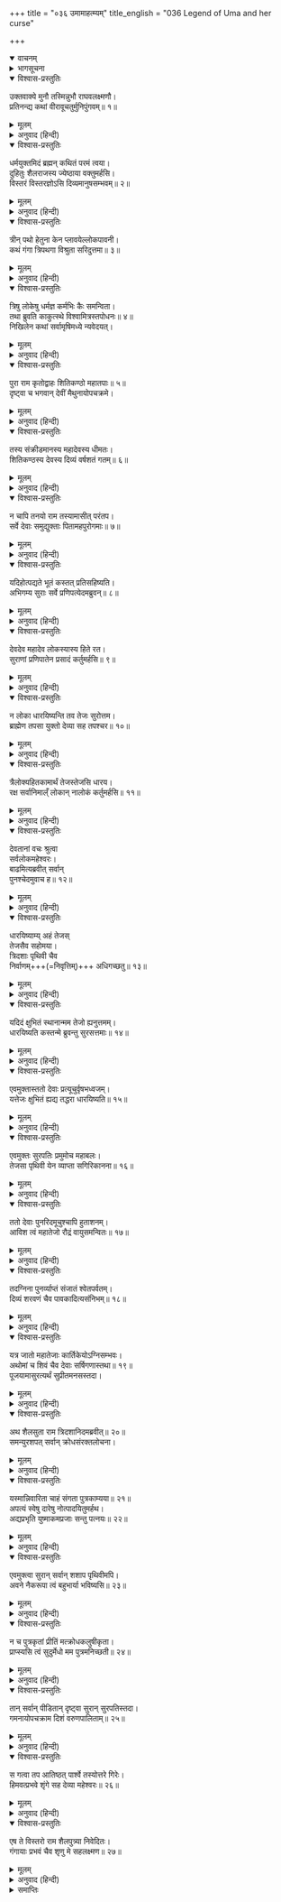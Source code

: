 +++
title = "०३६ उमामाहत्म्यम्"
title_english = "036 Legend of Uma and her curse"

+++
<details open><summary>वाचनम्</summary>

<div class="audioEmbed"  caption="श्रीराम-हरिसीताराममूर्ति-घनपाठिभ्यां वचनम्" src="https://archive.org/download/Ramayana-recitation-Sriram-harisItArAmamUrti-Ghanapaati-v2/Kanda_1/Kanda_1_BK-036-Uma_Mahathyam.mp3"></div>
</details>



<details><summary>भागसूचना</summary>

36. देवताओंका शिव-पार्वतीको सुरतक्रीडासे निवृत्त करना तथा उमादेवीका देवताओं और पृथ्वीको शाप देना
</details>

<details open><summary>विश्वास-प्रस्तुतिः</summary>

उक्तवाक्ये मुनौ तस्मिन्नुभौ राघवलक्ष्मणौ।  
प्रतिनन्द्य कथां वीरावूचतुर्मुनिपुंगवम्॥ १॥
</details>

<details><summary>मूलम्</summary>

उक्तवाक्ये मुनौ तस्मिन्नुभौ राघवलक्ष्मणौ।  
प्रतिनन्द्य कथां वीरावूचतुर्मुनिपुंगवम्॥ १॥
</details>

<details><summary>अनुवाद (हिन्दी)</summary>

विश्वामित्रजीकी बात समाप्त होनेपर श्रीराम और लक्ष्मण दोनों वीरोंने उनकी कही हुई कथाका अभिनन्दन करके मुनिवर विश्वामित्रसे इस प्रकार कहा—॥ १॥
</details>

<details open><summary>विश्वास-प्रस्तुतिः</summary>

धर्मयुक्तमिदं ब्रह्मन् कथितं परमं त्वया।  
दुहितुः शैलराजस्य ज्येष्ठाया वक्तुमर्हसि।  
विस्तरं विस्तरज्ञोऽसि दिव्यमानुषसम्भवम्॥ २॥
</details>

<details><summary>मूलम्</summary>

धर्मयुक्तमिदं ब्रह्मन् कथितं परमं त्वया।  
दुहितुः शैलराजस्य ज्येष्ठाया वक्तुमर्हसि।  
विस्तरं विस्तरज्ञोऽसि दिव्यमानुषसम्भवम्॥ २॥
</details>

<details><summary>अनुवाद (हिन्दी)</summary>

‘ब्रह्मन्! आपने यह बड़ी उत्तम धर्मयुक्त कथा सुनायी। अब आप गिरिराज हिमवान् की ज्येष्ठ पुत्री गंगाके दिव्यलोक तथा मनुष्यलोकसे सम्बन्ध होनेका वृत्तान्त विस्तारके साथ सुनाइये; क्योंकि आप विस्तृत वृत्तान्तके ज्ञाता हैं॥ २॥
</details>

<details open><summary>विश्वास-प्रस्तुतिः</summary>

त्रीन् पथो हेतुना केन प्लावयेल्लोकपावनी।  
कथं गंगा त्रिपथगा विश्रुता सरिदुत्तमा॥ ३॥
</details>

<details><summary>मूलम्</summary>

त्रीन् पथो हेतुना केन प्लावयेल्लोकपावनी।  
कथं गंगा त्रिपथगा विश्रुता सरिदुत्तमा॥ ३॥
</details>

<details><summary>अनुवाद (हिन्दी)</summary>

‘लोकको पवित्र करनेवाली गंगा किस कारणसे तीन मार्गोंमें प्रवाहित होती हैं? सरिताओंमें श्रेष्ठ गंगाकी ‘त्रिपथगा’ नामसे प्रसिद्धि क्यों हुई?॥ ३॥
</details>

<details open><summary>विश्वास-प्रस्तुतिः</summary>

त्रिषु लोकेषु धर्मज्ञ कर्मभिः कैः समन्विता।  
तथा ब्रुवति काकुत्स्थे विश्वामित्रस्तपोधनः॥ ४॥  
निखिलेन कथां सर्वामृषिमध्ये न्यवेदयत्।
</details>

<details><summary>मूलम्</summary>

त्रिषु लोकेषु धर्मज्ञ कर्मभिः कैः समन्विता।  
तथा ब्रुवति काकुत्स्थे विश्वामित्रस्तपोधनः॥ ४॥  
निखिलेन कथां सर्वामृषिमध्ये न्यवेदयत्।
</details>

<details><summary>अनुवाद (हिन्दी)</summary>

‘धर्मज्ञ महर्षे! तीनों लोकोंमें वे अपनी तीन धाराओंके द्वारा कौन-कौन-से कार्य करती हैं?’ श्रीरामचन्द्रजीके इस प्रकार पूछनेपर तपोधन विश्वामित्रने मुनिमण्डलीके बीच गंगाजीसे सम्बन्ध रखनेवाली सारी बातें पूर्णरूपसे कह सुनायीं—॥ ४ १/२॥
</details>

<details open><summary>विश्वास-प्रस्तुतिः</summary>

पुरा राम कृतोद्वाहः शितिकण्ठो महातपाः॥ ५॥  
दृष्ट्वा च भगवान् देवीं मैथुनायोपचक्रमे।
</details>

<details><summary>मूलम्</summary>

पुरा राम कृतोद्वाहः शितिकण्ठो महातपाः॥ ५॥  
दृष्ट्वा च भगवान् देवीं मैथुनायोपचक्रमे।
</details>

<details><summary>अनुवाद (हिन्दी)</summary>

‘श्रीराम! पूर्वकालमें महातपस्वी भगवान् नीलकण्ठने उमादेवीके साथ विवाह करके उनको नववधूके रूपमें अपने निकट आयी देख उनके साथ रति-क्रीडा आरम्भ की॥ ५ १/२॥
</details>

<details open><summary>विश्वास-प्रस्तुतिः</summary>

तस्य संक्रीडमानस्य महादेवस्य धीमतः।  
शितिकण्ठस्य देवस्य दिव्यं वर्षशतं गतम्॥ ६॥
</details>

<details><summary>मूलम्</summary>

तस्य संक्रीडमानस्य महादेवस्य धीमतः।  
शितिकण्ठस्य देवस्य दिव्यं वर्षशतं गतम्॥ ६॥
</details>

<details><summary>अनुवाद (हिन्दी)</summary>

‘परम बुद्धिमान् महान् देवता भगवान् नीलकण्ठके उमादेवीके साथ क्रीडा-विहार करते सौ दिव्य वर्ष बीत गये॥ ६॥
</details>

<details open><summary>विश्वास-प्रस्तुतिः</summary>

न चापि तनयो राम तस्यामासीत् परंतप।  
सर्वे देवाः समुद्युक्ताः पितामहपुरोगमाः॥ ७॥
</details>

<details><summary>मूलम्</summary>

न चापि तनयो राम तस्यामासीत् परंतप।  
सर्वे देवाः समुद्युक्ताः पितामहपुरोगमाः॥ ७॥
</details>

<details><summary>अनुवाद (हिन्दी)</summary>

‘शत्रुओंको संताप देनेवाले श्रीराम! इतने वर्षोंतक विहारके बाद भी महादेवजीके उमादेवीके गर्भसे कोई पुत्र नहीं हुआ। यह देख ब्रह्मा आदि सभी देवता उन्हें रोकनेका उद्योग करने लगे॥ ७॥
</details>

<details open><summary>विश्वास-प्रस्तुतिः</summary>

यदिहोत्पद्यते भूतं कस्तत् प्रतिसहिष्यति।  
अभिगम्य सुराः सर्वे प्रणिपत्येदमब्रुवन्॥ ८॥
</details>

<details><summary>मूलम्</summary>

यदिहोत्पद्यते भूतं कस्तत् प्रतिसहिष्यति।  
अभिगम्य सुराः सर्वे प्रणिपत्येदमब्रुवन्॥ ८॥
</details>

<details><summary>अनुवाद (हिन्दी)</summary>

‘उन्होंने सोचा—इतने दीर्घकालके पश्चात् यदि रुद्रके तेजसे उमादेवीके गर्भसे कोई महान् प्राणी प्रकट हो भी जाय तो कौन उसके तेजको सहन करेगा? यह विचारकर सब देवता भगवान् शिवके पास जा उन्हें प्रणाम करके यों बोले—॥ ८॥
</details>

<details open><summary>विश्वास-प्रस्तुतिः</summary>

देवदेव महादेव लोकस्यास्य हिते रत।  
सुराणां प्रणिपातेन प्रसादं कर्तुमर्हसि॥ ९॥
</details>

<details><summary>मूलम्</summary>

देवदेव महादेव लोकस्यास्य हिते रत।  
सुराणां प्रणिपातेन प्रसादं कर्तुमर्हसि॥ ९॥
</details>

<details><summary>अनुवाद (हिन्दी)</summary>

‘इस लोकके हितमें तत्पर रहनेवाले देवदेवमहादेव! देवता आपके चरणोंमें मस्तक झुकाते हैं। इससे प्रसन्न होकर आप इन देवताओंपर कृपा करें॥ ९॥
</details>

<details open><summary>विश्वास-प्रस्तुतिः</summary>

न लोका धारयिष्यन्ति तव तेजः सुरोत्तम।  
ब्राह्मेण तपसा युक्तो देव्या सह तपश्चर॥ १०॥
</details>

<details><summary>मूलम्</summary>

न लोका धारयिष्यन्ति तव तेजः सुरोत्तम।  
ब्राह्मेण तपसा युक्तो देव्या सह तपश्चर॥ १०॥
</details>

<details><summary>अनुवाद (हिन्दी)</summary>

‘सुरश्रेष्ठ! ये लोक आपके तेजको नहीं धारण कर सकेंगे; अतः आप क्रीडासे निवृत्त हो वेदबोधित तपस्यासे युक्त होकर उमादेवीके साथ तप कीजिये॥ १०॥
</details>

<details open><summary>विश्वास-प्रस्तुतिः</summary>

त्रैलोक्यहितकामार्थं तेजस्तेजसि धारय।  
रक्ष सर्वानिमाल्ँ लोकान् नालोकं कर्तुमर्हसि॥ ११॥
</details>

<details><summary>मूलम्</summary>

त्रैलोक्यहितकामार्थं तेजस्तेजसि धारय।  
रक्ष सर्वानिमाल्ँ लोकान् नालोकं कर्तुमर्हसि॥ ११॥
</details>

<details><summary>अनुवाद (हिन्दी)</summary>

‘तीनों लोकोंके हितकी कामनासे अपने तेज (वीर्य) को तेजःस्वरूप अपने-आपमें ही धारण कीजिये। इन सब लोकोंकी रक्षा कीजिये। लोकोंका विनाश न कर डालिये’॥ ११॥
</details>

<details open><summary>विश्वास-प्रस्तुतिः</summary>

देवतानां वचः श्रुत्वा  
सर्वलोकमहेश्वरः।  
बाढमित्यब्रवीत् सर्वान्  
पुनश्चेदमुवाच ह॥ १२॥
</details>

<details><summary>मूलम्</summary>

देवतानां वचः श्रुत्वा सर्वलोकमहेश्वरः।  
बाढमित्यब्रवीत् सर्वान् पुनश्चेदमुवाच ह॥ १२॥
</details>

<details><summary>अनुवाद (हिन्दी)</summary>

‘देवताओंकी यह बात सुनकर सर्वलोकमहेश्वर शिवने ‘बहुत अच्छा’ कहकर उनका अनुरोध स्वीकार कर लिया; फिर उनसे इस प्रकार कहा—॥ १२॥
</details>

<details open><summary>विश्वास-प्रस्तुतिः</summary>

धारयिष्याम्य् अहं तेजस्  
तेजसैव सहोमया।  
त्रिदशाः पृथिवी चैव  
निर्वाणम्+++(=निवृत्तिम्)+++ अधिगच्छतु॥ १३॥
</details>

<details><summary>मूलम्</summary>

धारयिष्याम्यहं तेजस्तेजसैव सहोमया।  
त्रिदशाः पृथिवी चैव निर्वाणमधिगच्छतु॥ १३॥
</details>

<details><summary>अनुवाद (हिन्दी)</summary>

‘देवताओ! उमासहित मैं अर्थात् हम दोनों अपने तेजसे ही तेजको धारण कर लेंगे। पृथ्वी आदि सभी लोकोंके निवासी शान्ति लाभ करें॥ १३॥
</details>

<details open><summary>विश्वास-प्रस्तुतिः</summary>

यदिदं क्षुभितं स्थानान्मम तेजो ह्यनुत्तमम्।  
धारयिष्यति कस्तन्मे ब्रुवन्तु सुरसत्तमाः॥ १४॥
</details>

<details><summary>मूलम्</summary>

यदिदं क्षुभितं स्थानान्मम तेजो ह्यनुत्तमम्।  
धारयिष्यति कस्तन्मे ब्रुवन्तु सुरसत्तमाः॥ १४॥
</details>

<details><summary>अनुवाद (हिन्दी)</summary>

‘किंतु सुरश्रेष्ठगण! यदि मेरा यह सर्वोत्तम तेज (वीर्य) क्षुब्ध होकर अपने स्थानसे स्खलित हो जाय तो उसे कौन धारण करेगा?—यह मुझे बताओ’॥ १४॥
</details>

<details open><summary>विश्वास-प्रस्तुतिः</summary>

एवमुक्तास्ततो देवाः प्रत्यूचुर्वृषभध्वजम्।  
यत्तेजः क्षुभितं ह्यद्य तद्धरा धारयिष्यति॥ १५॥
</details>

<details><summary>मूलम्</summary>

एवमुक्तास्ततो देवाः प्रत्यूचुर्वृषभध्वजम्।  
यत्तेजः क्षुभितं ह्यद्य तद्धरा धारयिष्यति॥ १५॥
</details>

<details><summary>अनुवाद (हिन्दी)</summary>

उनके ऐसा कहनेपर देवताओंने वृषभध्वज भगवान् शिवसे कहा—‘भगवन्! आज आपका जो तेज क्षुब्ध होकर गिरेगा, उसे यह पृथ्वीदेवी धारण करेगी’॥ १५॥
</details>

<details open><summary>विश्वास-प्रस्तुतिः</summary>

एवमुक्तः सुरपतिः प्रमुमोच महाबलः।  
तेजसा पृथिवी येन व्याप्ता सगिरिकानना॥ १६॥
</details>

<details><summary>मूलम्</summary>

एवमुक्तः सुरपतिः प्रमुमोच महाबलः।  
तेजसा पृथिवी येन व्याप्ता सगिरिकानना॥ १६॥
</details>

<details><summary>अनुवाद (हिन्दी)</summary>

‘देवताओंका यह कथन सुनकर महाबली देवेश्वर शिवने अपना तेज छोड़ा, जिससे पर्वत और वनोंसहित यह सारी पृथ्वी व्याप्त हो गयी॥ १६॥
</details>

<details open><summary>विश्वास-प्रस्तुतिः</summary>

ततो देवाः पुनरिदमूचुश्चापि हुताशनम्।  
आविश त्वं महातेजो रौद्रं वायुसमन्वितः॥ १७॥
</details>

<details><summary>मूलम्</summary>

ततो देवाः पुनरिदमूचुश्चापि हुताशनम्।  
आविश त्वं महातेजो रौद्रं वायुसमन्वितः॥ १७॥
</details>

<details><summary>अनुवाद (हिन्दी)</summary>

‘तब देवताओंने अग्निदेवसे कहा—‘अग्ने! तुम वायुके सहयोगसे भगवान् शिवके इस महान् तेजको अपने भीतर रख लो’॥ १७॥
</details>

<details open><summary>विश्वास-प्रस्तुतिः</summary>

तदग्निना पुनर्व्याप्तं संजातं श्वेतपर्वतम्।  
दिव्यं शरवणं चैव पावकादित्यसंनिभम्॥ १८॥
</details>

<details><summary>मूलम्</summary>

तदग्निना पुनर्व्याप्तं संजातं श्वेतपर्वतम्।  
दिव्यं शरवणं चैव पावकादित्यसंनिभम्॥ १८॥
</details>

<details><summary>अनुवाद (हिन्दी)</summary>

‘अग्निसे व्याप्त होनेपर वह तेज श्वेत पर्वतके रूपमें परिणत हो गया। साथ ही वहाँ दिव्य सरकंडोंका वन भी प्रकट हुआ, जो अग्नि और सूर्यके समान तेजस्वी प्रतीत होता था॥ १८॥
</details>

<details open><summary>विश्वास-प्रस्तुतिः</summary>

यत्र जातो महातेजाः कार्तिकेयोऽग्निसम्भवः।  
अथोमां च शिवं चैव देवाः सर्षिगणास्तथा॥ १९॥  
पूजयामासुरत्यर्थं सुप्रीतमनसस्तदा।
</details>

<details><summary>मूलम्</summary>

यत्र जातो महातेजाः कार्तिकेयोऽग्निसम्भवः।  
अथोमां च शिवं चैव देवाः सर्षिगणास्तथा॥ १९॥  
पूजयामासुरत्यर्थं सुप्रीतमनसस्तदा।
</details>

<details><summary>अनुवाद (हिन्दी)</summary>

‘उसी वनमें अग्निजनित महातेजस्वी कार्तिकेयका प्रादुर्भाव हुआ। तदनन्तर ऋषियोंसहित देवताओंने अत्यन्त प्रसन्नचित्त होकर देवी उमा और भगवान् शिवका बड़े भक्तिभावसे पूजन किया॥ १९ १/२॥
</details>

<details open><summary>विश्वास-प्रस्तुतिः</summary>

अथ शैलसुता राम त्रिदशानिदमब्रवीत्॥ २०॥  
समन्युरशपत् सर्वान् क्रोधसंरक्तलोचना।
</details>

<details><summary>मूलम्</summary>

अथ शैलसुता राम त्रिदशानिदमब्रवीत्॥ २०॥  
समन्युरशपत् सर्वान् क्रोधसंरक्तलोचना।
</details>

<details><summary>अनुवाद (हिन्दी)</summary>

‘श्रीराम! इसके बाद गिरिराजनन्दिनी उमाके नेत्र क्रोधसे लाल हो गये। उन्होंने समस्त देवताओंको रोषपूर्वक शाप दे दिया। वे बोलीं—॥ २० १/२॥
</details>

<details open><summary>विश्वास-प्रस्तुतिः</summary>

यस्मान्निवारिता चाहं संगता पुत्रकाम्यया॥ २१॥  
अपत्यं स्वेषु दारेषु नोत्पादयितुमर्हथ।  
अद्यप्रभृति युष्माकमप्रजाः सन्तु पत्नयः॥ २२॥
</details>

<details><summary>मूलम्</summary>

यस्मान्निवारिता चाहं संगता पुत्रकाम्यया॥ २१॥  
अपत्यं स्वेषु दारेषु नोत्पादयितुमर्हथ।  
अद्यप्रभृति युष्माकमप्रजाः सन्तु पत्नयः॥ २२॥
</details>

<details><summary>अनुवाद (हिन्दी)</summary>

‘देवताओ! मैंने पुत्र-प्राप्तिकी इच्छासे पतिके साथ समागम किया था, परंतु तुमने मुझे रोक दिया। अतः अब तुमलोग भी अपनी पत्नियोंसे संतान उत्पन्न करने योग्य नहीं रह जाओगे। आजसे तुम्हारी पत्नियाँ संतानोत्पादन नहीं कर सकेंगी—संतानहीन हो जायँगी’॥ २१-२२॥
</details>

<details open><summary>विश्वास-प्रस्तुतिः</summary>

एवमुक्त्वा सुरान् सर्वान् शशाप पृथिवीमपि।  
अवने नैकरूपा त्वं बहुभार्या भविष्यसि॥ २३॥
</details>

<details><summary>मूलम्</summary>

एवमुक्त्वा सुरान् सर्वान् शशाप पृथिवीमपि।  
अवने नैकरूपा त्वं बहुभार्या भविष्यसि॥ २३॥
</details>

<details><summary>अनुवाद (हिन्दी)</summary>

‘सब देवताओंसे ऐसा कहकर उमादेवीने पृथिवीको भी शाप दिया—‘भूमे! तेरा एक रूप नहीं रह जायगा। तू बहुतोंकी भार्या होगी॥ २३॥
</details>

<details open><summary>विश्वास-प्रस्तुतिः</summary>

न च पुत्रकृतां प्रीतिं मत्क्रोधकलुषीकृता।  
प्राप्स्यसि त्वं सुदुर्मेधो मम पुत्रमनिच्छती॥ २४॥
</details>

<details><summary>मूलम्</summary>

न च पुत्रकृतां प्रीतिं मत्क्रोधकलुषीकृता।  
प्राप्स्यसि त्वं सुदुर्मेधो मम पुत्रमनिच्छती॥ २४॥
</details>

<details><summary>अनुवाद (हिन्दी)</summary>

‘खोटी बुद्धिवाली पृथ्वी! तू चाहती थी कि मेरे पुत्र न हो। अतः मेरे क्रोधसे कलुषित होकर तू भी पुत्रजनित सुख या प्रसन्नताका अनुभव न कर सकेगी’॥ २४॥
</details>

<details open><summary>विश्वास-प्रस्तुतिः</summary>

तान् सर्वान् पीडितान् दृष्ट्वा सुरान् सुरपतिस्तदा।  
गमनायोपचक्राम दिशं वरुणपालिताम्॥ २५॥
</details>

<details><summary>मूलम्</summary>

तान् सर्वान् पीडितान् दृष्ट्वा सुरान् सुरपतिस्तदा।  
गमनायोपचक्राम दिशं वरुणपालिताम्॥ २५॥
</details>

<details><summary>अनुवाद (हिन्दी)</summary>

‘उन सब देवताओंको उमादेवीके शापसे पीडित देख देवेश्वर भगवान् शिवने उस समय पश्चिम दिशाकी ओर प्रस्थान कर दिया॥ २५॥
</details>

<details open><summary>विश्वास-प्रस्तुतिः</summary>

स गत्वा तप आतिष्ठत् पार्श्वे तस्योत्तरे गिरेः।  
हिमवत्प्रभवे शृंगे सह देव्या महेश्वरः॥ २६॥
</details>

<details><summary>मूलम्</summary>

स गत्वा तप आतिष्ठत् पार्श्वे तस्योत्तरे गिरेः।  
हिमवत्प्रभवे शृंगे सह देव्या महेश्वरः॥ २६॥
</details>

<details><summary>अनुवाद (हिन्दी)</summary>

‘वहाँसे जाकर हिमालय पर्वतके उत्तर भागमें उसीके एक शिखरपर उमादेवीके साथ भगवान् महेश्वर तप करने लगे॥ २६॥
</details>

<details open><summary>विश्वास-प्रस्तुतिः</summary>

एष ते विस्तरो राम शैलपुत्र्या निवेदितः।  
गंगायाः प्रभवं चैव शृणु मे सहलक्ष्मण॥ २७॥
</details>

<details><summary>मूलम्</summary>

एष ते विस्तरो राम शैलपुत्र्या निवेदितः।  
गंगायाः प्रभवं चैव शृणु मे सहलक्ष्मण॥ २७॥
</details>

<details><summary>अनुवाद (हिन्दी)</summary>

‘लक्ष्मणसहित श्रीराम! यह मैंने तुम्हें गिरिराज हिमवान् की छोटी पुत्री उमादेवीका विस्तृत वृत्तान्त बताया है। अब मुझसे गंगाके प्रादुर्भावकी कथा सुनो’॥ २७॥
</details>

<details><summary>समाप्तिः</summary>

इत्यार्षे श्रीमद्रामायणे वाल्मीकीये आदिकाव्ये बालकाण्डे षट‍‍्त्रिंशः सर्गः॥ ३६॥  
इस प्रकार श्रीवाल्मीकिनिर्मित आर्षरामायण आदिकाव्यके बालकाण्डमें छत्तीसवाँ सर्ग पूरा हुआ॥ ३६॥
</details>
